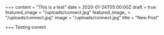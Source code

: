 +++
content = "This is a test"
date = 2020-01-24T05:00:00Z
draft = true
featured_image = "/uploads/connect.jpg"
featured_image_ = "/uploads/connect.jpg"
image = "/uploads/connect.jpg"
title = "New Post"

+++
Testing conent